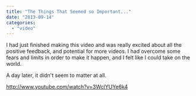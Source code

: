 ```yaml
---
title: "The Things That Seemed so Important..."
date: "2013-09-14"
categories: 
  - "video"
---
```


I had just finished making this video and was really excited about all the positive feedback, and potential for more videos. I had overcome some fears and limits in order to make it happen, and I felt like I could take on the world.

A day later, it didn't seem to matter at all.

http://www.youtube.com/watch?v=3WclYUYe6k4
